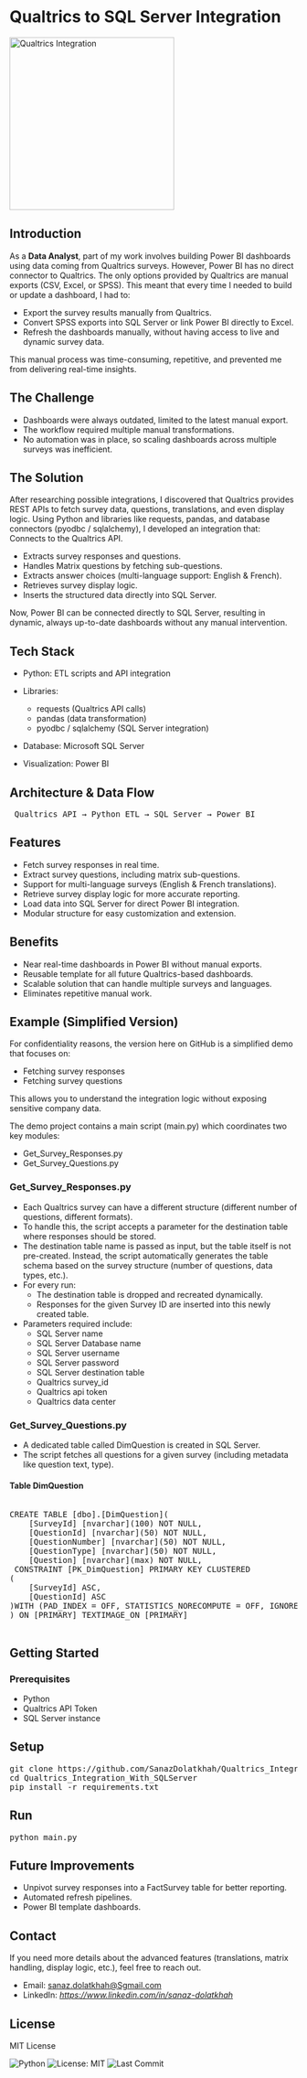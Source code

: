 # Qualtrics to SQL Server Integration

<img width="288" height="302" alt="Qualtrics Integration" src="https://github.com/user-attachments/assets/2159b1e4-f22b-4324-9229-eb57e2af4562" />

## Introduction

As a **Data Analyst**, part of my work involves building Power BI dashboards using data coming from Qualtrics surveys. However, Power BI has no direct connector to Qualtrics. The only options provided by Qualtrics are manual exports (CSV, Excel, or SPSS).
This meant that every time I needed to build or update a dashboard, I had to:

- Export the survey results manually from Qualtrics.
- Convert SPSS exports into SQL Server or link Power BI directly to Excel.
- Refresh the dashboards manually, without having access to live and dynamic survey data.

This manual process was time-consuming, repetitive, and prevented me from delivering real-time insights.

## The Challenge

- Dashboards were always outdated, limited to the latest manual export.
- The workflow required multiple manual transformations.
- No automation was in place, so scaling dashboards across multiple surveys was inefficient.

## The Solution

After researching possible integrations, I discovered that Qualtrics provides REST APIs to fetch survey data, questions, translations, and even display logic. Using Python and libraries like requests, pandas, and database connectors (pyodbc / sqlalchemy), I developed an integration that:
Connects to the Qualtrics API.

- Extracts survey responses and questions.
- Handles Matrix questions by fetching sub-questions.
- Extracts answer choices (multi-language support: English & French).
- Retrieves survey display logic.
- Inserts the structured data directly into SQL Server.
  
Now, Power BI can be connected directly to SQL Server, resulting in dynamic, always up-to-date dashboards without any manual intervention.

## Tech Stack

- Python: ETL scripts and API integration
- Libraries:
  - requests (Qualtrics API calls)
  - pandas (data transformation)
  - pyodbc / sqlalchemy (SQL Server integration)
    
- Database: Microsoft SQL Server
- Visualization: Power BI

## Architecture & Data Flow

<pre> Qualtrics API → Python ETL → SQL Server → Power BI </pre>

## Features

- Fetch survey responses in real time.
- Extract survey questions, including matrix sub-questions.
- Support for multi-language surveys (English & French translations).
- Retrieve survey display logic for more accurate reporting.
- Load data into SQL Server for direct Power BI integration.
- Modular structure for easy customization and extension.

## Benefits

- Near real-time dashboards in Power BI without manual exports.
- Reusable template for all future Qualtrics-based dashboards.
- Scalable solution that can handle multiple surveys and languages.
- Eliminates repetitive manual work.

## Example (Simplified Version)

For confidentiality reasons, the version here on GitHub is a simplified demo that focuses on:

- Fetching survey responses
- Fetching survey questions

This allows you to understand the integration logic without exposing sensitive company data.

The demo project contains a main script (main.py) which coordinates two key modules:

- Get_Survey_Responses.py
- Get_Survey_Questions.py

### Get_Survey_Responses.py
  - Each Qualtrics survey can have a different structure (different number of questions, different formats).
  - To handle this, the script accepts a parameter for the destination table where responses should be stored.
  - The destination table name is passed as input, but the table itself is not pre-created. Instead, the script automatically generates the table schema based on the survey structure (number of questions, data types, etc.).
  - For every run:
    - The destination table is dropped and recreated dynamically.
    - Responses for the given Survey ID are inserted into this newly created table.
  - Parameters required include:
    - SQL Server name
    - SQL Server Database name
    - SQL Server username
    - SQL Server password
    - SQL Server destination table
    - Qualtrics survey_id
    - Qualtrics api token
    - Qualtrics data center

### Get_Survey_Questions.py
- A dedicated table called DimQuestion is created in SQL Server.
- The script fetches all questions for a given survey (including metadata like question text, type).

#### Table DimQuestion
<pre>
  
CREATE TABLE [dbo].[DimQuestion](
	[SurveyId] [nvarchar](100) NOT NULL,
	[QuestionId] [nvarchar](50) NOT NULL,
	[QuestionNumber] [nvarchar](50) NOT NULL,
	[QuestionType] [nvarchar](50) NOT NULL,
	[Question] [nvarchar](max) NOT NULL,
 CONSTRAINT [PK_DimQuestion] PRIMARY KEY CLUSTERED 
(
	[SurveyId] ASC,
	[QuestionId] ASC
)WITH (PAD_INDEX = OFF, STATISTICS_NORECOMPUTE = OFF, IGNORE_DUP_KEY = OFF, ALLOW_ROW_LOCKS = ON, ALLOW_PAGE_LOCKS = ON) ON [PRIMARY]
) ON [PRIMARY] TEXTIMAGE_ON [PRIMARY]

</pre>

## Getting Started
### Prerequisites
- Python
- Qualtrics API Token
- SQL Server instance

## Setup
<pre>
git clone https://github.com/SanazDolatkhah/Qualtrics_Integration_With_SQLServer.git
cd Qualtrics_Integration_With_SQLServer
pip install -r requirements.txt
</pre>

## Run
<pre>
python main.py
</pre>

## Future Improvements
- Unpivot survey responses into a FactSurvey table for better reporting.
- Automated refresh pipelines.
- Power BI template dashboards.

## Contact
If you need more details about the advanced features (translations, matrix handling, display logic, etc.), feel free to reach out.

- Email: sanaz.dolatkhah@Sgmail.com
- LinkedIn: *https://www.linkedin.com/in/sanaz-dolatkhah*

## License
MIT License

![Python](https://img.shields.io/badge/Python-3.11-blue)
![License: MIT](https://img.shields.io/badge/License-MIT-green.svg)
![Last Commit](https://img.shields.io/github/last-commit/SanazDolatkhah/Qualtrics_Integration_With_SQLServere)


